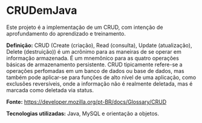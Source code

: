 # CRUDemJava

Este projeto é a implementação de um CRUD, com intenção de aprofundamento do aprendizado e treinamento.

**Definição:** CRUD (Create (criação), Read (consulta), Update (atualização), Delete (destruição)) é um acrônimo para as maneiras de se operar em informação armazenada. É um mnemônico para as quatro operações básicas de armazenamento persistente. CRUD tipicamente refere-se a operações perfomadas em um banco de dados ou base de dados, mas também pode aplicar-se para funções de alto nível de uma aplicação, como exclusões reversíveis, onde a informação não é realmente deletada, mas é marcada como deletada via status.

**Fonte:** https://developer.mozilla.org/pt-BR/docs/Glossary/CRUD

**Tecnologias utilizadas:** Java, MySQL e orientação a objetos.
